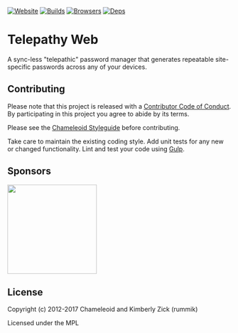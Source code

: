 [![Website][]](https://telepathy.pw)
[![Builds][]][travis]
[![Browsers][]][browserstack]
[![Deps][]][gemnasium]

Telepathy Web
=============
A sync-less "telepathic" password manager that generates repeatable site-specific passwords across any of your devices.

[Website]: https://img.shields.io/website-up-down-green-red/http/telepathy.pw.svg?label=telepathy.pw "Website Status"
[Builds]: http://img.shields.io/travis-ci/chameleoid/telepathy-web.png "Build Status"
[travis]: https://travis-ci.org/chameleoid/telepathy-web
[Browsers]: https://www.browserstack.com/automate/badge.svg?badge_key=blEzN0RpcGFPeDJJZjZlZDd4bnpJTWN2QU5Md2F6OWovUS9xbGd5aWhPVT0tLUVzTUUwcEVBR05oTDA4QzBRMlNDbHc9PQ==--743532cf005d5b574d9e307e32053aa45b6c5c5f "BrowserStack Status"
[browserstack]: https://www.browserstack.com/automate/public-build/blEzN0RpcGFPeDJJZjZlZDd4bnpJTWN2QU5Md2F6OWovUS9xbGd5aWhPVT0tLUVzTUUwcEVBR05oTDA4QzBRMlNDbHc9PQ==--743532cf005d5b574d9e307e32053aa45b6c5c5f
[Deps]: https://img.shields.io/gemnasium/chameleoid/telepathy-web.png "Dependency Status"
[gemnasium]: https://gemnasium.com/chameleoid/telepathy-web


## Contributing
Please note that this project is released with a
[Contributor Code of Conduct][]. By participating in this project you agree to
abide by its terms.

Please see the [Chameleoid Styleguide][] before contributing.

Take care to maintain the existing coding style.  Add unit tests for any new or
changed functionality.  Lint and test your code using [Gulp][].

[Contributor Code of Conduct]: http://www.chameleoid.com/conduct
[Chameleoid Styleguide]: https://github.com/chameleoid/style
[Gulp]: http://gulpjs.com/


## Sponsors
<a href="https://www.digitalocean.com/?utm_medium=opensource&utm_source=telepathy-pw">
  <img src="https://opensource.nyc3.digitaloceanspaces.com/attribution/assets/SVG/DO_Logo_horizontal_blue.svg" width="201px">
</a>


## License
Copyright (c) 2012-2017 Chameleoid and Kimberly Zick (rummik)

Licensed under the MPL
